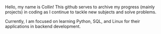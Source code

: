 Hello, my name is Collin!
This github serves to archive my progress (mainly projects) in coding as I continue to tackle new subjects and solve problems.

Currently, I am focused on learning Python, SQL, and Linux for their applications in backend development.

